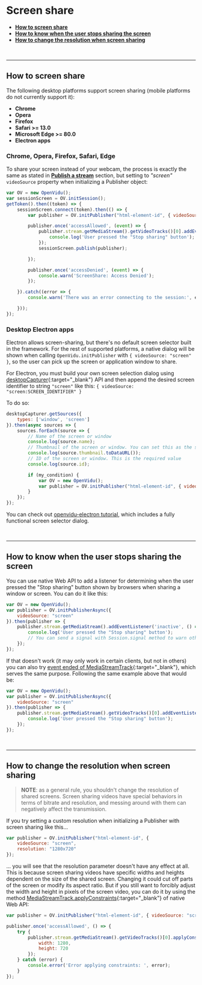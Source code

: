 # Screen share

- **[How to screen share](#how-to-screen-share)**
- **[How to know when the user stops sharing the screen](#how-to-know-when-the-user-stops-sharing-the-screen)**
- **[How to change the resolution when screen sharing](#how-to-change-the-resolution-when-screen-sharing)**

<br>

---

## How to screen share

The following desktop platforms support screen sharing (mobile platforms do not currently support it):

- **Chrome**
- **Opera**
- **Firefox**
- **Safari >= 13.0**
- **Microsoft Edge >= 80.0**
- **Electron apps**

### Chrome, Opera, Firefox, Safari, Edge

To share your screen instead of your webcam, the process is exactly the same as stated in **[Publish a stream](cheatsheet/publish-unpublish)** section, but setting to _"screen"_ `videoSource` property when initializing a Publisher object:

```javascript
var OV = new OpenVidu();
var sessionScreen = OV.initSession();
getToken().then((token) => {
    sessionScreen.connect(token).then(() => {
        var publisher = OV.initPublisher("html-element-id", { videoSource: "screen" });

        publisher.once('accessAllowed', (event) => {
            publisher.stream.getMediaStream().getVideoTracks()[0].addEventListener('ended', () => {
                console.log('User pressed the "Stop sharing" button');
            });
            sessionScreen.publish(publisher);

        });

        publisher.once('accessDenied', (event) => {
            console.warn('ScreenShare: Access Denied');
        });

    }).catch((error => {
        console.warn('There was an error connecting to the session:', error.code, error.message);

    }));
});

```

### Desktop Electron apps

Electron allows screen-sharing, but there's no default screen selector built in the framework. For the rest of supported platforms, a native dialog will be shown when calling `OpenVidu.initPublisher` with `{ videoSource: "screen" }`, so the user can pick up the screen or application window to share.

For Electron, you must build your own screen selection dialog using [desktopCapturer](https://electronjs.org/docs/api/desktop-capturer){:target="_blank"} API and then append the desired screen identifier to string `"screen"` like this: `{ videoSource: "screen:SCREEN_IDENTIFIER" }`

To do so:

```javascript
desktopCapturer.getSources({
    types: ['window', 'screen']
}).then(async sources => {
    sources.forEach(source => {
        // Name of the screen or window
        console.log(source.name);
        // Thumbnail of the screen or window. You can set this as the src attribute of an <img> element
        console.log(source.thumbnail.toDataURL());
        // ID of the screen or window. This is the required value
        console.log(source.id);

        if (my_condition) {
            var OV = new OpenVidu();
            var publisher = OV.initPublisher("html-element-id", { videoSource: "screen:" + source.id });
        }
    });
});
```

You can check out [openvidu-electron tutorial](tutorials/openvidu-electron/), which includes a fully functional screen selector dialog.

<br>

---

## How to know when the user stops sharing the screen

You can use native Web API to add a listener for determining when the user pressed the "Stop sharing" button shown by browsers when sharing a window or screen. You can do it like this:

```javascript
var OV = new OpenVidu();
var publisher = OV.initPublisherAsync({
    videoSource: "screen"
}).then(publisher => {
    publisher.stream.getMediaStream().addEventListener('inactive', () => {
        console.log('User pressed the "Stop sharing" button');
        // You can send a signal with Session.signal method to warn other participants
    });
});
```

If that doesn't work (it may only work in certain clients, but not in others) you can also try [event ended of MediaStreamTrack](https://developer.mozilla.org/en-US/docs/Web/API/MediaStreamTrack/ended_event){:target="_blank"}, which serves the same purpose. Following the same example above that would be:

```javascript
var OV = new OpenVidu();
var publisher = OV.initPublisherAsync({
    videoSource: "screen"
}).then(publisher => {
    publisher.stream.getMediaStream().getVideoTracks()[0].addEventListener('ended', () => {
        console.log('User pressed the "Stop sharing" button');
    });
});
```

<br>

---

## How to change the resolution when screen sharing

> **NOTE**: as a general rule, you shouldn't change the resolution of shared screens. Screen sharing videos have special behaviors in terms of bitrate and resolution, and messing around with them can negatively affect the transmission.

If you try setting a custom resolution when initializing a Publisher with screen sharing like this...

```javascript
var publisher = OV.initPublisher("html-element-id", {
    videoSource: "screen",
    resolution: "1280x720"
});
```

... you will see that the resolution parameter doesn't have any effect at all. This is because screen sharing videos have specific widths and heights dependent on the size of the shared screen. Changing it could cut off parts of the screen or modify its aspect ratio. But if you still want to forcibly adjust the width and height in pixels of the screen video, you can do it by using the method [MediaStreamTrack.applyConstraints](https://developer.mozilla.org/en-US/docs/Web/API/MediaStreamTrack/applyConstraints){:target="_blank"} of native Web API:

```javascript
var publisher = OV.initPublisher("html-element-id", { videoSource: "screen" });

publisher.once('accessAllowed', () => {
    try {
        publisher.stream.getMediaStream().getVideoTracks()[0].applyConstraints({
            width: 1280,
            height: 720
        });
    } catch (error) {
        console.error('Error applying constraints: ', error);
    }
});
```

<br>
